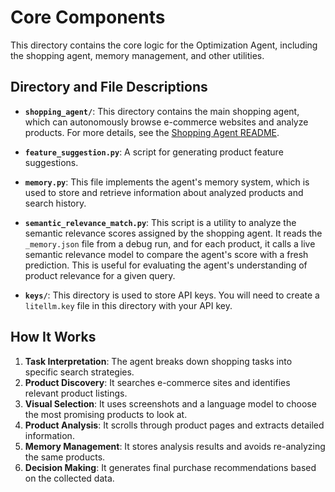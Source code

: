 # Core Components

This directory contains the core logic for the Optimization Agent, including the shopping agent, memory management, and other utilities.

## Directory and File Descriptions

-   **`shopping_agent/`**: This directory contains the main shopping agent, which can autonomously browse e-commerce websites and analyze products. For more details, see the [Shopping Agent README](./shopping_agent/README.md).

-   **`feature_suggestion.py`**: A script for generating product feature suggestions.

-   **`memory.py`**: This file implements the agent's memory system, which is used to store and retrieve information about analyzed products and search history.

-   **`semantic_relevance_match.py`**: This script is a utility to analyze the semantic relevance scores assigned by the shopping agent. It reads the `_memory.json` file from a debug run, and for each product, it calls a live semantic relevance model to compare the agent's score with a fresh prediction. This is useful for evaluating the agent's understanding of product relevance for a given query.

-   **`keys/`**: This directory is used to store API keys. You will need to create a `litellm.key` file in this directory with your API key.

## How It Works

1.  **Task Interpretation**: The agent breaks down shopping tasks into specific search strategies.
2.  **Product Discovery**: It searches e-commerce sites and identifies relevant product listings.
3.  **Visual Selection**: It uses screenshots and a language model to choose the most promising products to look at.
4.  **Product Analysis**: It scrolls through product pages and extracts detailed information.
5.  **Memory Management**: It stores analysis results and avoids re-analyzing the same products.
6.  **Decision Making**: It generates final purchase recommendations based on the collected data. 